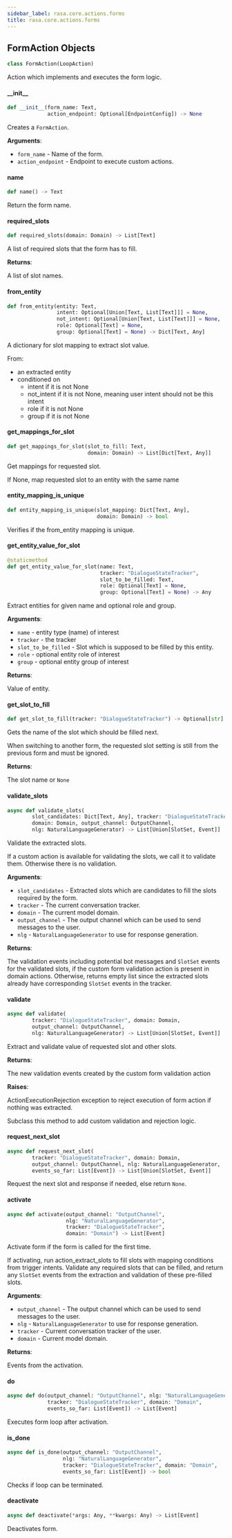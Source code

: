 ```yaml
---
sidebar_label: rasa.core.actions.forms
title: rasa.core.actions.forms
---
```

## FormAction Objects

```python
class FormAction(LoopAction)
```

Action which implements and executes the form logic.

#### \_\_init\_\_

```python
def __init__(form_name: Text,
             action_endpoint: Optional[EndpointConfig]) -> None
```

Creates a `FormAction`.

**Arguments**:

- `form_name` - Name of the form.
- `action_endpoint` - Endpoint to execute custom actions.

#### name

```python
def name() -> Text
```

Return the form name.

#### required\_slots

```python
def required_slots(domain: Domain) -> List[Text]
```

A list of required slots that the form has to fill.

**Returns**:

  A list of slot names.

#### from\_entity

```python
def from_entity(entity: Text,
                intent: Optional[Union[Text, List[Text]]] = None,
                not_intent: Optional[Union[Text, List[Text]]] = None,
                role: Optional[Text] = None,
                group: Optional[Text] = None) -> Dict[Text, Any]
```

A dictionary for slot mapping to extract slot value.

From:
- an extracted entity
- conditioned on
    - intent if it is not None
    - not_intent if it is not None,
        meaning user intent should not be this intent
    - role if it is not None
    - group if it is not None

#### get\_mappings\_for\_slot

```python
def get_mappings_for_slot(slot_to_fill: Text,
                          domain: Domain) -> List[Dict[Text, Any]]
```

Get mappings for requested slot.

If None, map requested slot to an entity with the same name

#### entity\_mapping\_is\_unique

```python
def entity_mapping_is_unique(slot_mapping: Dict[Text, Any],
                             domain: Domain) -> bool
```

Verifies if the from_entity mapping is unique.

#### get\_entity\_value\_for\_slot

```python
@staticmethod
def get_entity_value_for_slot(name: Text,
                              tracker: "DialogueStateTracker",
                              slot_to_be_filled: Text,
                              role: Optional[Text] = None,
                              group: Optional[Text] = None) -> Any
```

Extract entities for given name and optional role and group.

**Arguments**:

- `name` - entity type (name) of interest
- `tracker` - the tracker
- `slot_to_be_filled` - Slot which is supposed to be filled by this entity.
- `role` - optional entity role of interest
- `group` - optional entity group of interest
  

**Returns**:

  Value of entity.

#### get\_slot\_to\_fill

```python
def get_slot_to_fill(tracker: "DialogueStateTracker") -> Optional[str]
```

Gets the name of the slot which should be filled next.

When switching to another form, the requested slot setting is still from the
previous form and must be ignored.

**Returns**:

  The slot name or `None`

#### validate\_slots

```python
async def validate_slots(
        slot_candidates: Dict[Text, Any], tracker: "DialogueStateTracker",
        domain: Domain, output_channel: OutputChannel,
        nlg: NaturalLanguageGenerator) -> List[Union[SlotSet, Event]]
```

Validate the extracted slots.

If a custom action is available for validating the slots, we call it to validate
them. Otherwise there is no validation.

**Arguments**:

- `slot_candidates` - Extracted slots which are candidates to fill the slots
  required by the form.
- `tracker` - The current conversation tracker.
- `domain` - The current model domain.
- `output_channel` - The output channel which can be used to send messages
  to the user.
- `nlg` - `NaturalLanguageGenerator` to use for response generation.
  

**Returns**:

  The validation events including potential bot messages and `SlotSet` events
  for the validated slots, if the custom form validation action is present in
  domain actions.
  Otherwise, returns empty list since the extracted slots already have
  corresponding `SlotSet` events in the tracker.

#### validate

```python
async def validate(
        tracker: "DialogueStateTracker", domain: Domain,
        output_channel: OutputChannel,
        nlg: NaturalLanguageGenerator) -> List[Union[SlotSet, Event]]
```

Extract and validate value of requested slot and other slots.

**Returns**:

  The new validation events created by the custom form validation action
  

**Raises**:

  ActionExecutionRejection exception to reject execution of form action
  if nothing was extracted.
  
  Subclass this method to add custom validation and rejection logic.

#### request\_next\_slot

```python
async def request_next_slot(
        tracker: "DialogueStateTracker", domain: Domain,
        output_channel: OutputChannel, nlg: NaturalLanguageGenerator,
        events_so_far: List[Event]) -> List[Union[SlotSet, Event]]
```

Request the next slot and response if needed, else return `None`.

#### activate

```python
async def activate(output_channel: "OutputChannel",
                   nlg: "NaturalLanguageGenerator",
                   tracker: "DialogueStateTracker",
                   domain: "Domain") -> List[Event]
```

Activate form if the form is called for the first time.

If activating, run action_extract_slots to fill slots with
mapping conditions from trigger intents.
Validate any required slots that can be filled, and return any `SlotSet`
events from the extraction and validation of these pre-filled slots.

**Arguments**:

- `output_channel` - The output channel which can be used to send messages
  to the user.
- `nlg` - `NaturalLanguageGenerator` to use for response generation.
- `tracker` - Current conversation tracker of the user.
- `domain` - Current model domain.
  

**Returns**:

  Events from the activation.

#### do

```python
async def do(output_channel: "OutputChannel", nlg: "NaturalLanguageGenerator",
             tracker: "DialogueStateTracker", domain: "Domain",
             events_so_far: List[Event]) -> List[Event]
```

Executes form loop after activation.

#### is\_done

```python
async def is_done(output_channel: "OutputChannel",
                  nlg: "NaturalLanguageGenerator",
                  tracker: "DialogueStateTracker", domain: "Domain",
                  events_so_far: List[Event]) -> bool
```

Checks if loop can be terminated.

#### deactivate

```python
async def deactivate(*args: Any, **kwargs: Any) -> List[Event]
```

Deactivates form.

